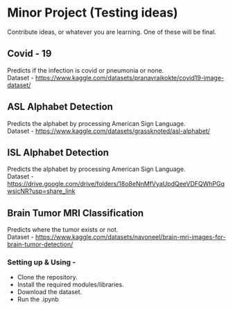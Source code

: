 # Minor Project (Testing ideas)

Contribute ideas, or whatever you are learning. One of these will be final.

## Covid - 19

Predicts if the infection is covid or pneumonia or none.<br>
Dataset - https://www.kaggle.com/datasets/pranavraikokte/covid19-image-dataset/

## ASL Alphabet Detection

Predicts the alphabet by processing American Sign Language.
<br>
Dataset - https://www.kaggle.com/datasets/grassknoted/asl-alphabet/

## ISL Alphabet Detection

Predicts the alphabet by processing American Sign Language.
<br>
Dataset - https://drive.google.com/drive/folders/18o8eNnMfVyaUpdQeeVDFQWhPGqwsicNR?usp=share_link

## Brain Tumor MRI Classification

Predicts where the tumor exists or not.
<br>
Dataset - https://www.kaggle.com/datasets/navoneel/brain-mri-images-for-brain-tumor-detection/

### Setting up & Using -

- Clone the repository.
- Install the required modules/libraries.
- Download the dataset.
- Run the .ipynb
